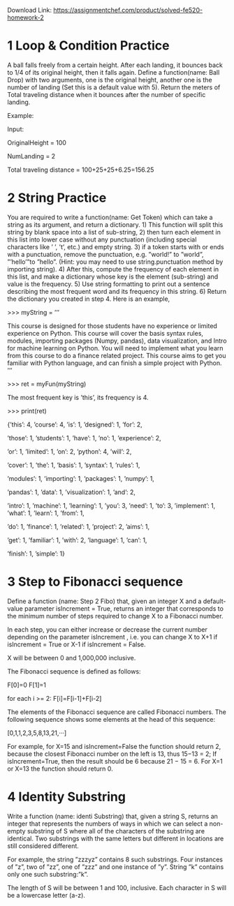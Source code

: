 Download Link: https://assignmentchef.com/product/solved-fe520-homework-2
<br>
<h1>1          Loop &amp; Condition Practice</h1>

A ball falls freely from a certain height. After each landing, it bounces back to 1/4 of its original height, then it falls again. Define a function(name: Ball Drop) with two arguments, one is the original height, another one is the number of landing (Set this is a default value with 5). Return the meters of Total traveling distance when it bounces after the number of specific landing.

Example:

Input:

OriginalHeight = 100

NumLanding = 2

Total traveling distance = 100+25+25+6.25=156.25

<h1>2          String Practice</h1>

You are required to write a function(name: Get Token) which can take a string as its argument, and return a dictionary. 1) This function will split this string by blank space into a list of sub-string, 2) then turn each element in this list into lower case without any punctuation (including special characters like ’
’, ’t’, etc.) and empty string. 3) if a token starts with or ends with a punctuation, remove the punctuation, e.g. ”world!” to ”world”, ”’hello’”to ”hello”. (Hint: you may need to use string.punctuation method by importing string). 4) After this, compute the frequency of each element in this list, and make a dictionary whose key is the element (sub-string) and value is the frequency. 5) Use string formatting to print out a sentence describing the most frequent word and its frequency in this string. 6) Return the dictionary you created in step 4. Here is an example,

&gt;&gt;&gt; myString = ’’’

This course is designed for those students have no experience or limited experience on Python. This course will cover the basis syntax rules, modules, importing packages (Numpy, pandas), data visualization, and Intro for machine learning on Python. You will need to implement what you learn from this course to do a finance related project. This course aims to get you familiar with Python language, and can finish a simple project with Python. ’’’

&gt;&gt;&gt; ret = myFun(myString)

The most frequent key is ’this’, its frequency is 4.

&gt;&gt;&gt; print(ret)

{’this’: 4, ’course’: 4, ’is’: 1, ’designed’: 1, ’for’: 2,

’those’: 1, ’students’: 1, ’have’: 1, ’no’: 1, ’experience’: 2,

’or’: 1, ’limited’: 1, ’on’: 2, ’python’: 4, ’will’: 2,

’cover’: 1, ’the’: 1, ’basis’: 1, ’syntax’: 1, ’rules’: 1,

’modules’: 1, ’importing’: 1, ’packages’: 1, ’numpy’: 1,

’pandas’: 1, ’data’: 1, ’visualization’: 1, ’and’: 2,

’intro’: 1, ’machine’: 1, ’learning’: 1, ’you’: 3, ’need’: 1, ’to’: 3, ’implement’: 1, ’what’: 1, ’learn’: 1, ’from’: 1,

’do’: 1, ’finance’: 1, ’related’: 1, ’project’: 2, ’aims’: 1,

’get’: 1, ’familiar’: 1, ’with’: 2, ’language’: 1, ’can’: 1,

’finish’: 1, ’simple’: 1}

<h1>3          Step to Fibonacci sequence</h1>

Define a function (name: Step 2 Fibo) that, given an integer X and a default-value parameter isIncrement = True, returns an integer that corresponds to the minimum number of steps required to change X to a Fibonacci number.

In each step, you can either increase or decrease the current number depending on the parameter isIncrement , i.e. you can change X to X+1 if isIncrement = True or X-1 if isIncrement = False.

X will be between 0 and 1,000,000 inclusive.

The Fibonacci sequence is defined as follows:

F[0]=0 F[1]=1

for each i &gt;= 2: F[i]=F[i-1]+F[i-2]

The elements of the Fibonacci sequence are called Fibonacci numbers. The following sequence shows some elements at the head of this sequence:

[0,1,1,2,3,5,8,13,21,···]

For example, for X=15 and isIncrement=False the function should return 2, because the closest Fibonacci number on the left is 13, thus 15−13 = 2; If isIncrement=True, then the result should be 6 because 21 − 15 = 6. For X=1 or X=13 the function should return 0.

<h1>4          Identity Substring</h1>

Write a function (name: identi Substring) that, given a string S, returns an integer that represents the numbers of ways in which we can select a non-empty substring of S where all of the characters of the substring are identical. Two substrings with the same letters but different in locations are still considered different.

For example, the string ”zzzyz” contains 8 such substrings. Four instances of ”z”, two of ”zz”, one of ”zzz” and one instance of ”y”. String ”k” contains only one such substring:”k”.

The length of S will be between 1 and 100, inclusive. Each character in S will be a lowercase letter (a-z).